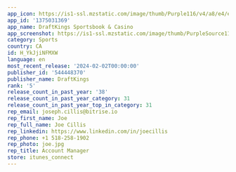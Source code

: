 ```yaml
---
app_icon: https://is1-ssl.mzstatic.com/image/thumb/Purple116/v4/a8/e4/e6/a8e4e691-abc2-c925-8ed8-312a167c2e0c/AppIcon-0-1x_U007emarketing-0-7-0-85-220.png/1024x1024bb.png
app_id: '1375031369'
app_name: DraftKings Sportsbook & Casino
app_screenshot: https://is1-ssl.mzstatic.com/image/thumb/PurpleSource116/v4/9f/62/ee/9f62eea4-cd5e-5da9-82d4-a6d45887dc27/5337d335-df1f-4abe-8b8d-6d5394b35229_OSB_NONE_ScreenshotTest_OCT_SEO_iOS6.5_01-1.png/1242x2688bb.png
category: Sports
country: CA
id: H_YkJjiNFMXW
language: en
most_recent_release: '2024-02-02T00:00:00'
publisher_id: '544448370'
publisher_name: DraftKings
rank: '5'
release_count_in_past_year: '38'
release_count_in_past_year_category: 31
release_count_in_past_year_top_in_category: 31
rep_email: joseph.cillis@bitrise.io
rep_first_name: Joe
rep_full_name: Joe Cillis
rep_linkedin: https://www.linkedin.com/in/joecillis
rep_phone: +1 518-258-1902
rep_photo: joe.jpg
rep_title: Account Manager
store: itunes_connect
---
```

